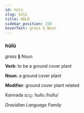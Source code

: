 ```yaml
---
id: hülü
slug: hülü
title: HÜLÜ
sidebar_position: 150
hoverText: grass § Noun
---
```


### hülü

*grass* **§** Noun

**Verb**: to be a ground cover plant

**Noun**: a ground cover plant

**Modifier**: ground cover plant related

Kannada ಹುಲ್ಲು hullu /hullu/

*Dravidian Language Family*